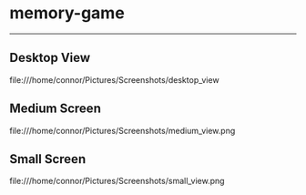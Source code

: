 # memory-game
<hr>
<h2>Desktop View</h2>
file:///home/connor/Pictures/Screenshots/desktop_view
<h2>Medium Screen</h2>
file:///home/connor/Pictures/Screenshots/medium_view.png
<h2>Small Screen</h2>
file:///home/connor/Pictures/Screenshots/small_view.png


